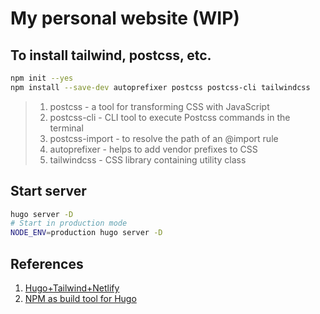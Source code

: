 # My personal website (WIP)

## To install tailwind, postcss, etc.

```sh
npm init --yes
npm install --save-dev autoprefixer postcss postcss-cli tailwindcss
```

> 1. postcss - a tool for transforming CSS with JavaScript
> 2. postcss-cli - CLI tool to execute Postcss commands in the terminal
> 3. postcss-import - to resolve the path of an @import rule
> 4. autoprefixer - helps to add vendor prefixes to CSS
> 5. tailwindcss - CSS library containing utility class

## Start server

```sh
hugo server -D
# Start in production mode
NODE_ENV=production hugo server -D
```

## References

1. [Hugo+Tailwind+Netlify](https://jamespleger.com/blog/2020/hugo-tailwind-netlify/)
2. [NPM as build tool for Hugo](https://thecodestead.com/post/how-to-use-npm-as-a-build-tool-with-hugo/)
